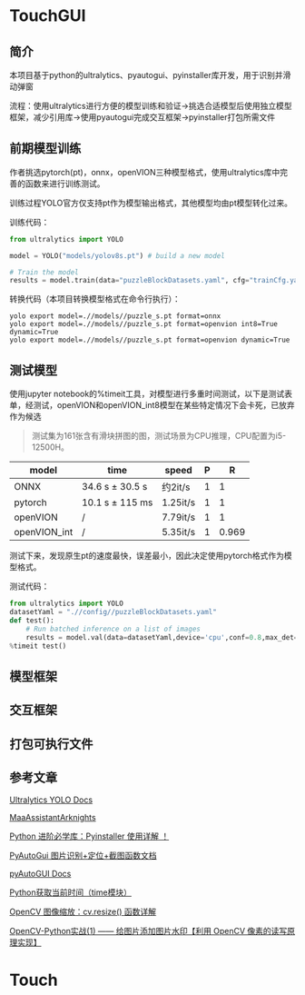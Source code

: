 # TouchGUI

## 简介

本项目基于python的ultralytics、pyautogui、pyinstaller库开发，用于识别并滑动弹窗



流程：使用ultralytics进行方便的模型训练和验证->挑选合适模型后使用独立模型框架，减少引用库->使用pyautogui完成交互框架->pyinstaller打包所需文件



## 前期模型训练

作者挑选pytorch(pt)，onnx，openVION三种模型格式，使用ultralytics库中完善的函数来进行训练测试。

训练过程YOLO官方仅支持pt作为模型输出格式，其他模型均由pt模型转化过来。

训练代码：

```python
from ultralytics import YOLO

model = YOLO("models/yolov8s.pt") # build a new model

# Train the model
results = model.train(data="puzzleBlockDatasets.yaml", cfg="trainCfg.yaml")
```

转换代码（本项目转换模型格式在命令行执行）：

```shell
yolo export model=.//models//puzzle_s.pt format=onnx
yolo export model=.//models//puzzle_s.pt format=openvion int8=True dynamic=True
yolo export model=.//models//puzzle_s.pt format=openvion dynamic=True
```

## 测试模型

使用jupyter notebook的%timeit工具，对模型进行多重时间测试，以下是测试表单，经测试，openVION和openVION_int8模型在某些特定情况下会卡死，已放弃作为候选

>  测试集为161张含有滑块拼图的图，测试场景为CPU推理，CPU配置为i5-12500H。

| model        | time            | speed    | P    | R     |
| ------------ | --------------- | -------- | ---- | ----- |
| ONNX         | 34.6 s ± 30.5 s | 约2it/s  | 1    | 1     |
| pytorch      | 10.1 s ± 115 ms | 1.25it/s | 1    | 1     |
| openVION     | /               | 7.79it/s | 1    | 1     |
| openVION_int | /               | 5.35it/s | 1    | 0.969 |

测试下来，发现原生pt的速度最快，误差最小，因此决定使用pytorch格式作为模型格式。

测试代码：

```python
from ultralytics import YOLO
datasetYaml = ".//config//puzzleBlockDatasets.yaml"
def test():
    # Run batched inference on a list of images
    results = model.val(data=datasetYaml,device='cpu',conf=0.8,max_det=1)
%timeit test()
```

## 模型框架



## 交互框架



## 打包可执行文件



## 参考文章

[Ultralytics YOLO Docs](https://docs.ultralytics.com/)

[MaaAssistantArknights](https://github.com/MaaAssistantArknights/MaaAssistantArknights)

[Python 进阶必学库：Pyinstaller 使用详解 ！](https://zhuanlan.zhihu.com/p/71081512)

[PyAutoGui 图片识别+定位+截图函数文档](https://www.cnblogs.com/math98/p/14399644.html)

[pyAutoGUI Docs](https://pyautogui.readthedocs.io/en/latest/index.html)

[Python获取当前时间（time模块）](https://blog.csdn.net/qq_36512295/article/details/99694528)

[OpenCV 图像缩放：cv.resize() 函数详解](https://blog.csdn.net/hysterisis/article/details/112381220)

[OpenCV-Python实战(1) —— 给图片添加图片水印【利用 OpenCV 像素的读写原理实现】](https://blog.csdn.net/m0_38082783/article/details/127445270)
# Touch

